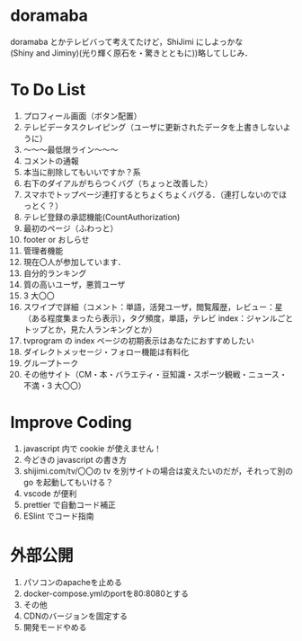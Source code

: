 # doramaba

doramaba とかテレビバって考えてたけど，ShiJimi にしよっかな  
(Shiny and Jiminy)(光り輝く原石を・驚きとともに))略してしじみ．

# To Do List
1. プロフィール画面（ボタン配置）
1. テレビデータスクレイピング（ユーザに更新されたデータを上書きしないように）
1. ～～～最低限ライン～～～
1. コメントの通報
1. 本当に削除してもいいですか？系
1. 右下のダイアルがちらつくバグ（ちょっと改善した）
1. スマホでトップページ連打するとちょくちょくバグる．（連打しないのでほっとく？）
1. テレビ登録の承認機能(CountAuthorization)
1. 最初のページ（ふわっと）
1. footer or おしらせ
1. 管理者機能
1. 現在〇人が参加しています．
1. 自分的ランキング
1. 質の高いユーザ，悪質ユーザ
1. 3 大〇〇
1. スワイプで詳細（コメント：単語，活発ユーザ，閲覧履歴，レビュー：星（ある程度集まったら表示），タグ頻度，単語，テレビ index：ジャンルごとトップとか，見た人ランキングとか）
1. tvprogram の index ページの初期表示はあなたにおすすめしたい
1. ダイレクトメッセージ・フォロー機能は有料化
1. グループトーク
1. その他サイト（CM・本・バラエティ・豆知識・スポーツ観戦・ニュース・不満・3 大〇〇）

# Improve Coding

1. javascript 内で cookie が使えません！
1. 今どきの javascript の書き方
1. shijimi.com/tv/〇〇の tv を別サイトの場合は変えたいのだが，それって別の go を起動してもいける？
1. vscode が便利
1. prettier で自動コード補正
1. ESlint でコード指南

# 外部公開
1. パソコンのapacheを止める
1. docker-compose.ymlのportを80:8080とする
1. その他
1. CDNのバージョンを固定する
1. 開発モードやめる
